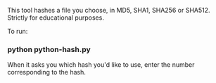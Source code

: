 This tool hashes a file you choose, in MD5, SHA1, SHA256 or SHA512. Strictly for educational purposes.

To run:

### python python-hash.py <fileName>

When it asks you which hash you'd like to use, enter the number corresponding to the hash.